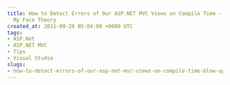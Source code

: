 ```yaml
---
title: How to Detect Errors of Our ASP.NET MVC Views on Compile Time - Blow up In
  My Face Theory
created_at: 2011-09-29 05:04:00 +0000 UTC
tags:
- ASP.Net
- ASP.NET MVC
- Tips
- Visual Studio
slugs:
- how-to-detect-errors-of-our-asp-net-mvc-views-on-compile-time-blow-up-in-my-face-theory
---
```

